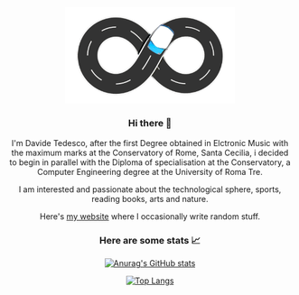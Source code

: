 <div align="center">
<img src="/loading-87.gif" width="300" height=auto>
  
### Hi there 👋

I'm Davide Tedesco, after the first Degree obtained in Elctronic Music with the maximum marks at the Conservatory of Rome, Santa Cecilia, i decided to begin in parallel with the Diploma of specialisation at the Conservatory, a Computer Engineering degree at the University of Roma Tre. 

  I am interested and passionate about the technological sphere, sports, reading books, arts and nature.

Here's [my website](https://www.davidetedesco.it/) where I occasionally write random stuff.

### Here are some stats 📈

[![Anurag's GitHub stats](https://github-readme-stats.vercel.app/api?username=DavideTedesco&count_private=true&show_icons=true&theme=merko)](https://github.com/anuraghazra/github-readme-stats)

[![Top Langs](https://github-readme-stats.vercel.app/api/top-langs/?username=DavideTedesco&count_private=true)](https://github.com/anuraghazra/github-readme-stats)

</div>
